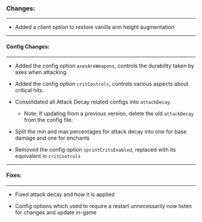 ### Changes:
***
- Added a client option to restore vanilla arm height augmentation
***
#### Config Changes:
***
- Added the config option `axesAreWeapons`, controls the durability taken by axes when attacking.

- Added the config option `critControls`, controls various aspects about critical hits.

- Consolidated all Attack Decay related configs into `attackDecay`.
  * Note: If updating from a previous version, delete the old `attackDecay` from the config file.

- Split the min and max percentages for attack decay into one for base damage and one for enchants

- Removed the config option `sprintCritsEnabled`, replaced with its equivalent in `critControls`
***
#### Fixes:
***
- Fixed attack decay and how it is applied

- Config options which used to require a restart unnecessarily now listen for changes and update in-game
